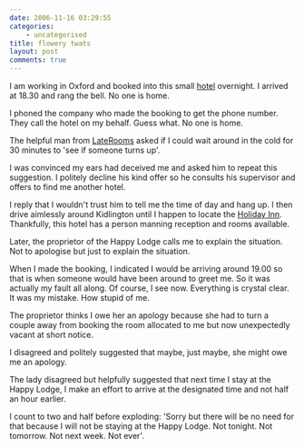 ```yaml
---
date: 2006-11-16 03:29:55
categories:
    - uncategorised
title: flowery twats
layout: post
comments: true
---
```

I am working in Oxford and booked into this small
[hotel](http://www.happylodge.org.uk/) overnight. I arrived at 18.30 and
rang the bell. No one is home.

I phoned the company who made the booking to get the phone number. They
call the hotel on my behalf. Guess what. No one is home.

The helpful man from [LateRooms](http://www.laterooms.com/) asked if I
could wait around in the cold for 30 minutes to 'see if someone turns
up'.

I was convinced my ears had deceived me and asked him to repeat this
suggestion. I politely decline his kind offer so he consults his
supervisor and offers to find me another hotel.

I reply that I wouldn't trust him to tell me the time of day and hang
up. I then drive aimlessly around Kidlington until I happen to locate
the [Holiday Inn](http://www.ichotelsgroup.com/h/d/hi/925/en/hd/ofduk).
Thankfully, this hotel has a person manning reception and rooms
available.

Later, the proprietor of the Happy Lodge calls me to explain the
situation. Not to apologise but just to explain the situation.

When I made the booking, I indicated I would be arriving around 19.00 so
that is when someone would have been around to greet me. So it was
actually my fault all along. Of course, I see now. Everything is crystal
clear. It was my mistake. How stupid of me.

The proprietor thinks I owe her an apology because she had to turn a
couple away from booking the room allocated to me but now unexpectedly
vacant at short notice.

I disagreed and politely suggested that maybe, just maybe, she might owe
me an apology.

The lady disagreed but helpfully suggested that next time I stay at the
Happy Lodge, I make an effort to arrive at the designated time and not
half an hour earlier.

I count to two and half before exploding: 'Sorry but there will be no
need for that because I will not be staying at the Happy Lodge. Not
tonight. Not tomorrow. Not next week. Not ever'.
